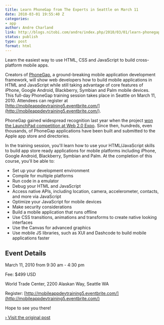 ```yaml
---
title: Learn PhoneGap from The Experts in Seattle on March 11
date: 2010-03-01 19:55:40 Z
categories:
- app
author: Andre Charland
link: http://blogs.nitobi.com/andre/index.php/2010/03/01/learn-phonegap-from-the-experts-in-seattle-on-march-11/
status: publish
type: post
format: html
---
```


Learn the easiest way to use HTML, CSS and JavaScript to build cross-platform mobile apps.

Creators of [PhoneGap](http://www.phonegap.com), a ground-breaking mobile application development framework, will show web developers how to build mobile applications in HTML and JavaScript while still taking advantage of core features of iPhone, Google Android, Blackberry, Symbian and Palm mobile devices. This full-day PhoneGap training session takes place in Seattle on March 11, 2010\. Attendees can register at [http://mobileappdevtraining5.eventbrite.com/](http://mobileappdevtraining5.eventbrite.com/).

PhoneGap gained widespread recognition last year when the project [won the LaunchPad competition at Web 2.0 Expo](http://www.readwriteweb.com/archives/phone_gap_todays_peoples_choice_winner_at_launch_p.php). Since then, hundreds, even thousands, of PhoneGap applications have been built and submitted to the Apple app store and directories.

In the training session, you'll learn how to use your HTML/JavaScript skills to build app store ready applications for mobile platforms including iPhone, Google Android, Blackberry, Symbian and Palm. At the completion of this course, you'll be able to:

* Set up your development environment
* Compile for multiple platforms
* Run code in a emulator
* Debug your HTML and JavaScript
* Access native APIs, including location, camera, accelerometer, contacts, and more via JavaScript
* Optimize your JavaScript for mobile devices
* Make security considerations
* Build a mobile application that runs offline
* Use CSS transitions, animations and transforms to create native looking interfaces
* Use the Canvas for advanced graphics
* Use mobile JS libraries, such as XUI and Dashcode to build mobile applications faster

## Event Details

March 11, 2010 from 9:30 am - 4:30 pm

Fee: $499 USD

World Trade Center, 2200 Alaskan Way, Seattle WA

Register: [http://mobileappdevtraining5.eventbrite.com/](http://mobileappdevtraining5.eventbrite.com/)

Hope to see you there!

[› Visit the original post](http://blogs.nitobi.com/andre/index.php/2010/03/01/learn-phonegap-from-the-experts-in-seattle-on-march-11/)
